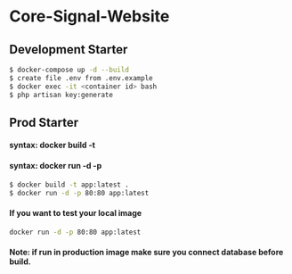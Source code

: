 # Core-Signal-Website

## Development Starter

```bash
$ docker-compose up -d --build
$ create file .env from .env.example
$ docker exec -it <container id> bash
$ php artisan key:generate
```

## Prod Starter

#### syntax: docker build -t <image-tag> <dockerfile-location>

#### syntax: docker run -d -p <port> <image-tag>

```bash
$ docker build -t app:latest .
$ docker run -d -p 80:80 app:latest
```

#### If you want to test your local image

```bash
docker run -d -p 80:80 app:latest
``` 

#### Note: if run in production image make sure you connect database before build.


